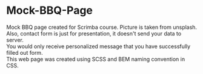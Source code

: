 # Mock-BBQ-Page
 
Mock BBQ page created for Scrimba course. 
Picture is taken from unsplash.  
Also, contact form is just for presentation, it doesn't send your data to server.  
You would only receive personalized message that you have successfully filled out form.  
This web page was created using SCSS and BEM naming convention in CSS.  
